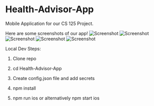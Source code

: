 # Health-Advisor-App

Mobile Application for our CS 125 Project.

Here are some screenshots of our app!
![Screenshot](mainFoodItemsPage.png)
![Screenshot](profilePage.png)
![Screenshot](barcodeScannerPage.png)
![Screenshot](recommendationsPage.png)
![Screenshot](preferencesPage.png)


Local Dev Steps:

1. Clone repo

2. cd Health-Advisor-App

3. Create config.json file and add secrets

4. npm install

5. npm run ios or alternatively npm start ios
